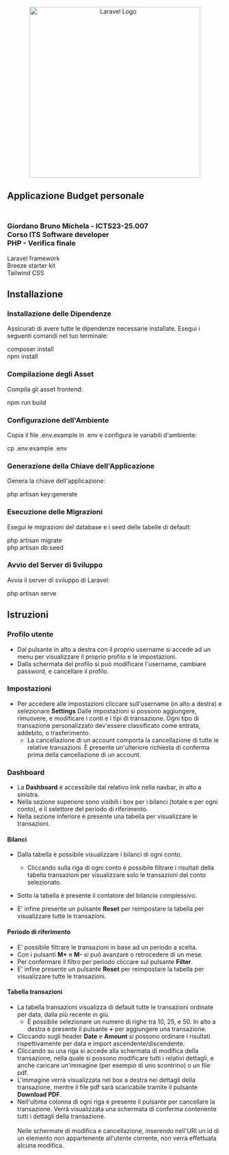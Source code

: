 <p align="center"><a href="https://laravel.com" target="_blank"><img src="https://raw.githubusercontent.com/laravel/art/master/logo-lockup/5%20SVG/2%20CMYK/1%20Full%20Color/laravel-logolockup-cmyk-red.svg" width="400" alt="Laravel Logo"></a></p>

## Applicazione Budget personale<br><br>

### Giordano Bruno Michela - ICTS23-25.007<br>Corso ITS Software developer<br>PHP - Verifica finale

Laravel framework<br>
Breeze starter kit<br>
Tailwind CSS

## Installazione

### Installazione delle Dipendenze
Assicurati di avere tutte le dipendenze necessarie installate. Esegui i seguenti comandi nel tuo terminale:

composer install<br>
npm install

### Compilazione degli Asset
Compila gli asset frontend:

npm run build

### Configurazione dell'Ambiente
Copia il file .env.example in .env e configura le variabili d'ambiente:

cp .env.example .env

### Generazione della Chiave dell'Applicazione
Genera la chiave dell'applicazione:

php artisan key:generate

### Esecuzione delle Migrazioni
Esegui le migrazioni del database e i seed delle tabelle di default:

php artisan migrate<br>
php artisan db:seed

### Avvio del Server di Sviluppo
Avvia il server di sviluppo di Laravel:

php artisan serve

## Istruzioni

### Profilo utente

- Dal pulsante in alto a destra con il proprio username si accede ad un menu per visualizzare il proprio profilo e le impostazioni.
- Dalla schermata del profilo si può modificare l'username, cambiare password, e cancellare il profilo.

### Impostazioni

- Per accedere alle impostazioni cliccare sull'username (in alto a destra) e selezionare **Settings**
Dalle impostazioni si possono aggiungere, rimuovere, e modificare i conti e i tipi di transazione. Ogni tipo di transazione personalizzato dev'essere classificato come entrata, addebito, o trasferimento.
  - La cancellazione di un account comporta la cancellazione di tutte le relative transazioni. È presente un'ulteriore richiesta di conferma prima della cancellazione di un account.

### Dashboard

- La **Dashboard** è accessibile dal relativo link nella navbar, in alto a sinistra.
- Nella sezione superiore sono visibili i box per i bilanci (totale e per ogni conto), e il selettore del periodo di riferimento.
- Nella sezione inferiore è presente una tabella per visualizzare le transazioni.

#### Bilanci

- Dalla tabella è possibile visualizzare i bilanci di ogni conto.
  - Cliccando sulla riga di ogni conto è possibile filtrare i risultati della tabella transazioni per visualizzare solo le transazioni del conto selezionato.

- Sotto la tabella è presente il contatore del bilancio complessivo.

- E' infine presente un pulsante **Reset** per reimpostare la tabella per visualizzare tutte le transazioni.

#### Periodo di riferimento

- E' possibile filtrare le transazioni in base ad un periodo a scelta.
- Con i pulsanti **M+** e **M-** si può avanzare o retrocedere di un mese.
- Per confermare il filtro per periodo cliccare sul pulsante **Filter**.
- E' infine presente un pulsante **Reset** per reimpostare la tabella per visualizzare tutte le transazioni.

#### Tabella transazioni

- La tabella transazioni visualizza di default tutte le transazioni ordinate per data, dalla più recente in giù.
  - È possibile selezionare un numero di righe tra 10, 25, e 50.
In alto a destra è presente il pulsante **+** per aggiungere una transazione.
- Cliccando sugli header **Date** e **Amount** si possono ordinare i risultati rispettivamente per data e import ascendente/discendente.
- Cliccando su una riga si accede alla schermata di modifica della transazione, nella quale si possono modificare tutti i relativi dettagli, e anche caricare un'immagine (per esempio di uno scontrino) o un file pdf.
- L'immagine verrà visualizzata nel box a destra nei dettagli della transazione, mentre il file pdf sarà scaricabile tramite il pulsante **Download PDF**.
- Nell'ultima colonna di ogni riga è presente il pulsante per cancellare la transazione. Verrà visualizzata una schermata di conferma contenente tutti i dettagli della transazione.
<br><br>
Nelle schermate di modifica e cancellazione, inserendo nell'URI un id di un elemento non appartenente all'utente corrente, non verrà effettuata alcuna modifica.
